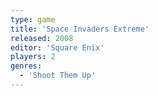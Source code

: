 ```yaml
---
type: game
title: 'Space Invaders Extreme'
released: 2008
editor: 'Square Enix'
players: 2
genres:
  - 'Shoot Them Up'
---
```

